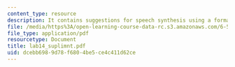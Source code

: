 ```yaml
---
content_type: resource
description: It contains suggestions for speech synthesis using a formant synthesizer.
file: /media/https%3A/open-learning-course-data-rc.s3.amazonaws.com/6-542j-laboratory-on-the-physiology-acoustics-and-perception-of-speech-fall-2005/dcebb6989d78f6804be5ce4c411d62ce_lab14_suplimnt.pdf
file_type: application/pdf
resourcetype: Document
title: lab14_suplimnt.pdf
uid: dcebb698-9d78-f680-4be5-ce4c411d62ce
---
```

